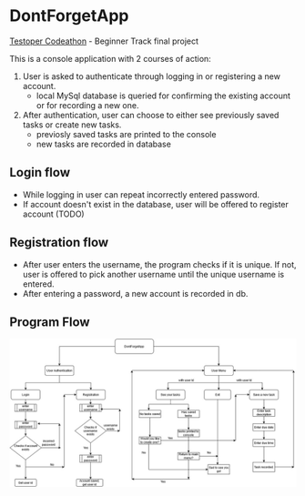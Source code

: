 # DontForgetApp

[Testoper Codeathon](https://testoper.com/portfolio/testoper_codeathon/) - Beginner Track final project

This is a console application with 2 courses of action:
1. User is asked to authenticate through logging in or registering a new account.
   - local MySql database is queried for confirming the existing account or for recording a new one.
2. After authentication, user can choose to either see previously saved tasks or create new tasks.
   - previosly saved tasks are printed to the console
   - new tasks are recorded in database
   
   
## Login flow 
- While logging in user can repeat incorrectly entered password.
- If account doesn't exist in the database, user will be offered to register account (TODO)

## Registration flow
- After user enters the username, the program checks if it is unique. If not, user is offered to pick another username until the unique username is entered.
- After entering a password, a new account is recorded in db.

## Program Flow
![Image of FlowChat](https://github.com/SheenaVanPunk/DontForgetApp/blob/master/DontForgetApp%20ProgramFlow.jpg)
